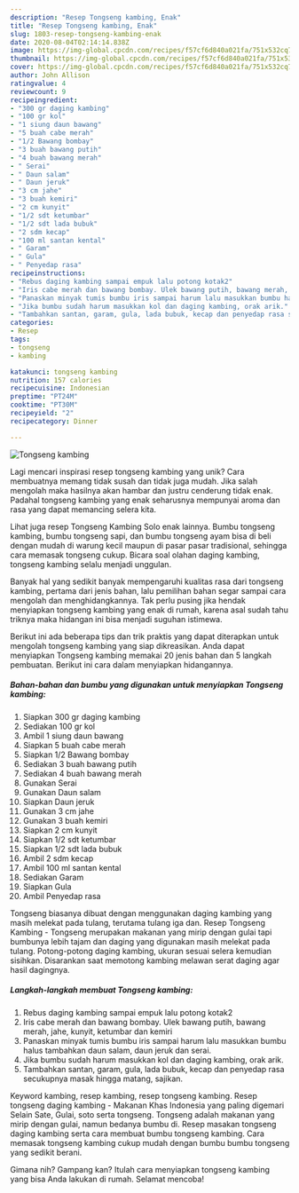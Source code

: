 ```yaml
---
description: "Resep Tongseng kambing, Enak"
title: "Resep Tongseng kambing, Enak"
slug: 1803-resep-tongseng-kambing-enak
date: 2020-08-04T02:14:14.838Z
image: https://img-global.cpcdn.com/recipes/f57cf6d840a021fa/751x532cq70/tongseng-kambing-foto-resep-utama.jpg
thumbnail: https://img-global.cpcdn.com/recipes/f57cf6d840a021fa/751x532cq70/tongseng-kambing-foto-resep-utama.jpg
cover: https://img-global.cpcdn.com/recipes/f57cf6d840a021fa/751x532cq70/tongseng-kambing-foto-resep-utama.jpg
author: John Allison
ratingvalue: 4
reviewcount: 9
recipeingredient:
- "300 gr daging kambing"
- "100 gr kol"
- "1 siung daun bawang"
- "5 buah cabe merah"
- "1/2 Bawang bombay"
- "3 buah bawang putih"
- "4 buah bawang merah"
- " Serai"
- " Daun salam"
- " Daun jeruk"
- "3 cm jahe"
- "3 buah kemiri"
- "2 cm kunyit"
- "1/2 sdt ketumbar"
- "1/2 sdt lada bubuk"
- "2 sdm kecap"
- "100 ml santan kental"
- " Garam"
- " Gula"
- " Penyedap rasa"
recipeinstructions:
- "Rebus daging kambing sampai empuk lalu potong kotak2"
- "Iris cabe merah dan bawang bombay. Ulek bawang putih, bawang merah, jahe, kunyit, ketumbar dan kemiri"
- "Panaskan minyak tumis bumbu iris sampai harum lalu masukkan bumbu halus tambahkan daun salam, daun jeruk dan serai."
- "Jika bumbu sudah harum masukkan kol dan daging kambing, orak arik."
- "Tambahkan santan, garam, gula, lada bubuk, kecap dan penyedap rasa secukupnya masak hingga matang, sajikan."
categories:
- Resep
tags:
- tongseng
- kambing

katakunci: tongseng kambing 
nutrition: 157 calories
recipecuisine: Indonesian
preptime: "PT24M"
cooktime: "PT30M"
recipeyield: "2"
recipecategory: Dinner

---
```



![Tongseng kambing](https://img-global.cpcdn.com/recipes/f57cf6d840a021fa/751x532cq70/tongseng-kambing-foto-resep-utama.jpg)

Lagi mencari inspirasi resep tongseng kambing yang unik? Cara membuatnya memang tidak susah dan tidak juga mudah. Jika salah mengolah maka hasilnya akan hambar dan justru cenderung tidak enak. Padahal tongseng kambing yang enak seharusnya mempunyai aroma dan rasa yang dapat memancing selera kita.

Lihat juga resep Tongseng Kambing Solo enak lainnya. Bumbu tongseng kambing, bumbu tongseng sapi, dan bumbu tongseng ayam bisa di beli dengan mudah di warung kecil maupun di pasar pasar tradisional, sehingga cara memasak tongseng cukup. Bicara soal olahan daging kambing, tongseng kambing selalu menjadi unggulan.

Banyak hal yang sedikit banyak mempengaruhi kualitas rasa dari tongseng kambing, pertama dari jenis bahan, lalu pemilihan bahan segar sampai cara mengolah dan menghidangkannya. Tak perlu pusing jika hendak menyiapkan tongseng kambing yang enak di rumah, karena asal sudah tahu triknya maka hidangan ini bisa menjadi suguhan istimewa.


Berikut ini ada beberapa tips dan trik praktis yang dapat diterapkan untuk mengolah tongseng kambing yang siap dikreasikan. Anda dapat menyiapkan Tongseng kambing memakai 20 jenis bahan dan 5 langkah pembuatan. Berikut ini cara dalam menyiapkan hidangannya.

<!--inarticleads1-->

##### Bahan-bahan dan bumbu yang digunakan untuk menyiapkan Tongseng kambing:

1. Siapkan 300 gr daging kambing
1. Sediakan 100 gr kol
1. Ambil 1 siung daun bawang
1. Siapkan 5 buah cabe merah
1. Siapkan 1/2 Bawang bombay
1. Sediakan 3 buah bawang putih
1. Sediakan 4 buah bawang merah
1. Gunakan  Serai
1. Gunakan  Daun salam
1. Siapkan  Daun jeruk
1. Gunakan 3 cm jahe
1. Gunakan 3 buah kemiri
1. Siapkan 2 cm kunyit
1. Siapkan 1/2 sdt ketumbar
1. Siapkan 1/2 sdt lada bubuk
1. Ambil 2 sdm kecap
1. Ambil 100 ml santan kental
1. Sediakan  Garam
1. Siapkan  Gula
1. Ambil  Penyedap rasa


Tongseng biasanya dibuat dengan menggunakan daging kambing yang masih melekat pada tulang, terutama tulang iga dan. Resep Tongseng Kambing - Tongseng merupakan makanan yang mirip dengan gulai tapi bumbunya lebih tajam dan daging yang digunakan masih melekat pada tulang. Potong-potong daging kambing, ukuran sesuai selera kemudian sisihkan. Disarankan saat memotong kambing melawan serat daging agar hasil dagingnya. 

<!--inarticleads2-->

##### Langkah-langkah membuat Tongseng kambing:

1. Rebus daging kambing sampai empuk lalu potong kotak2
1. Iris cabe merah dan bawang bombay. Ulek bawang putih, bawang merah, jahe, kunyit, ketumbar dan kemiri
1. Panaskan minyak tumis bumbu iris sampai harum lalu masukkan bumbu halus tambahkan daun salam, daun jeruk dan serai.
1. Jika bumbu sudah harum masukkan kol dan daging kambing, orak arik.
1. Tambahkan santan, garam, gula, lada bubuk, kecap dan penyedap rasa secukupnya masak hingga matang, sajikan.


Keyword kambing, resep kambing, resep tongseng kambing. Resep tongseng daging kambing - Makanan Khas Indonesia yang paling digemari Selain Sate, Gulai, soto serta tongseng. Tongseng adalah makanan yang mirip dengan gulai, namun bedanya bumbu di. Resep masakan tongseng daging kambing serta cara membuat bumbu tongseng kambing. Cara memasak tongseng kambing cukup mudah dengan bumbu bumbu tongseng yang sedikit berani. 

Gimana nih? Gampang kan? Itulah cara menyiapkan tongseng kambing yang bisa Anda lakukan di rumah. Selamat mencoba!
